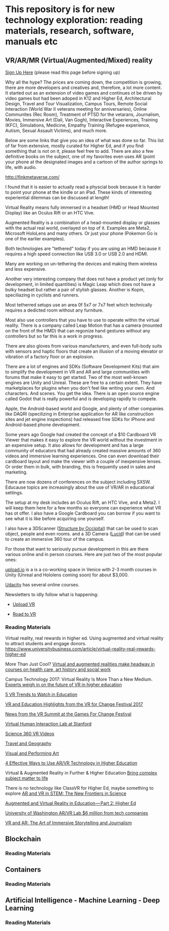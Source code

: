 # This repository is for new technology exploration: reading materials, research, software, manuals etc

## VR/AR/MR (Virtual/Augmented/Mixed) reality

[Sign Up Here](https://goo.gl/forms/2UL9DcQy6b040r4I2) (please read this page before signing up)

Why all the hype? The prices are coming down, the competition is growing, there are more developers and creatives and, therefore, a lot more content. It started out as an extension of video games and continues ot be driven by video games
but had been adoped in K12 and Higher Ed, Architectural Design, Travel and Tour Visualization, Campus Tours, Remote Social Interaction (World War II veterans meeting for anniversaries), Online Communites (Rec Room), Treatment of PTSD for the vetarans, Journalism, Movies, Immersive Art (Dali, Van Gogh), Interactive Experiences, Training (KFC), Simulations, Medicine, Empathy Training (Refugee experience, Autism, Sexual Assault Victims), and much more.

Below are some links that give you an idea of what was done so far. This list of far from extensive, mostly curated for Higher Ed, and if you find something that is not on it, please feel free to add. There are also a few definitive books on the subject, one of my favorites even uses AR (point your phone at the designated images and a cartoon of the author springs to life, with audio. 

http://finkmetaverse.com/

I found that it is easier to actually read a physcial book because it is harder to point your phone at the kindle or an iPad.
These kinds of interesting experiential dilemmas can be discussed at length!

Virtual Reality means fully immersed in a headset (HMD or Head Mounted Display) like an Oculus Rift or an HTC Vive.

Augmented Reality is a combination of a head-mounted display or glasses with the actual real world, overlayed on top of it. Examples are Meta2, Microsoft HoloLens and many others. Or just your phone (Pokemon Go is one of the earlier examples).

Both technologies are "tethered" today if you are using an HMD because it requires a high speed connection like USB 3.0 or USB 2.0 and HDMI.

Many are working on un-tethering the devices and making them wireless and less expensive.

Another very interesting company that does not have a product yet (only for development, in limited quantities) is Magic Leap which does not have a bulky headset but rather a pair of stylish glasses. Another is Kopin, speciliazing in cyclists and runners.

Most tetherred setups use an area 0f 5x7 or 7x7 feet which technically requires a dedicted room without any furniture.

Most also use controllers that you have to use to operate within the virtual reality. There is a company called Leap Motion that has a camera (mounted on the front of the HMD) that can regonize hand gestures without any controllers but so far this is a work in progress.

There are also gloves from various manufacturers, and even full-body suits with sensors and haptic floors that create an illusion of a moving elevator or vibration of a factory floor or an explosion.

There are a lot of engines and SDKs (Software Development Kits) that aim to simplify the development in VR and AR and large communities with forums that make it easy to get started. Two of the most well-known engines are Unity and Unreal. These are free to a certain extent. They have marketplaces for plugins when you don't feel like writing your own. And characters. And scenes. You get the idea. There is an open source engine called Godot that is really powerful and is developing rapidly to compete.

Apple, the Android-based world and Google, and plenty of other companies like DAQRI (specilizing in Enterprise application for AR like construction sites and jet engine inspections) had released free SDKs for iPhone and Android-based phone development.

Some years ago Google had created the concept of a $10 Cardboard VR Viewer that makes it easy to explore the VR world without the investment in an expensive setup. It also allows for development and has a large community of educators that had already created massive amounts of 360 videos and immersive learning experiences. One can even download their cardboard layout and make the viewer with a couple of inexpensive lenses. Or order them in bulk, with branding, this is frequently used in sales and marketing.

There are now dozens of conferences on the subject including SXSW. Educause topics are increasingly about the use of VR/AR in educational settings. 

The setup at my desk includes an Oculus Rift, an HTC Vive, and a Meta2. I will keep them here for a few months so everyone can experience what VR has ot offer. I also have a Google Cardboard you can borrow if you want to see what it is like before acquiring one yourself. 

I also have a 3DScanner ([Structure by Occipital](https://structure.io/)) that can be used to scan object, people and even rooms. and a 3D Camera ([Lucid](https://www.lucidcam.com/)) that can be used to create an immersive 360 tour of the campus.


For those that want to seriously pursue development in this are there various online and in person courses. Here are just two of the most popular ones: 

[upload.io](https://upload.io/) is a is a co-working space in Venice with 2-3 month courses in Unity (Unreal and Hololens coming soon) for about $3,000.

[Udacity](https://www.udacity.com/course/vr-developer-nanodegree--nd017) has several online courses.


Newsletters to idly follow what is happening:

- [Upload VR](https://uploadvr.com/)

- [Road to VR](roadtovr.com)


### Reading Materials

Virtual reality, real rewards in higher ed.
Using augmented and virtual reality to attract students and engage donors.
https://www.universitybusiness.com/article/virtual-reality-real-rewards-higher-ed

More Than Just Cool?
[Virtual and augmented realities make headway in courses on health care, art history and social work](https://www.insidehighered.com/digital-learning/article/2017/07/12/vr-and-ar-more-just-cool)

Campus Technology 2017: Virtual Reality Is More Than a New Medium.
[Experts weigh in on the future of VR in higher education](https://edtechmagazine.com/higher/article/2017/07/campus-technology-2017-virtual-reality-more-new-medium)

[5 VR Trends to Watch in Education](https://campustechnology.com/articles/2017/05/16/5-vr-trends-to-watch-in-education.aspx)

[VR and Education Highlights from the VR for Change Festival 2017](https://virtualrealityforeducation.com/vr-education-highlights-vr-change-festival-2017/)

[News from the VR Summit at the Games For Change Festival](https://virtualrealityforeducation.com/news-vr-summit-games-change-festival/)

[Virtual Human Interaction Lab at Stanford](https://vhil.stanford.edu/)

[Science 360 VR Videos](https://virtualrealityforeducation.com/google-cardboard-vr-videos/science-vr-apps/)

[Travel and Geography](https://virtualrealityforeducation.com/google-cardboard-vr-videos/travel-geography-vr-videos/)

[Visual and Performing Art](https://virtualrealityforeducation.com/google-cardboard-vr-videos/artistic-vr-videos/)


[4 Effective Ways to Use AR/VR Technology in Higher Education](https://www.epson.com/blog/higher-education/arvr-technology-in-classrooms/)

Virtual & Augmented Reality in Further & Higher Education
[Bring complex subject matter to life](http://www.classvr.com/virtual-reality-in-education/vr-university-higher-education/)

There is no technology like ClassVR for Higher Ed, maybe something to explore
[AR and VR in STEM: The New Frontiers in Science](https://er.educause.edu/blogs/2017/8/ar-and-vr-in-stem-the-new-frontiers-in-science)

[Augmented and Virtual Reality in Education — Part 2: Higher Ed](https://www.iotforall.com/augmented-virtual-reality-higher-education/)

[University of Washington AR/VR Lab $6 million from tech companies](http://www.washington.edu/news/2018/01/08/uw-reality-lab-launches-with-6m-from-tech-companies-to-advance-augmented-and-virtual-reality-research/)

[VR and AR: The Art of Immersive Storytelling and Journalism](https://er.educause.edu/blogs/2018/2/vr-and-ar-the-art-of-immersive-storytelling-and-journalism)

## Blockchain

### Reading Materials


## Containers

### Reading Materials


## Artificial Intelligence - Machine Learning - Deep Learning

### Reading Materials
